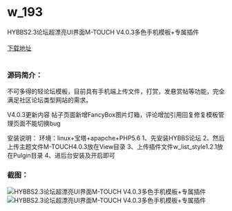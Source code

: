 # w_193
HYBBS2.3论坛超漂亮UI界面M-TOUCH V4.0.3多色手机模板+专属插件
<br/></br>
[下载地址](https://www.uuid2.com/193.html "下载地址")
<br/></br>
<h3>源码简介：</h3>
<p>不可多得的轻论坛模板，目前具有手机端上传文件，打赏，发悬赏帖等功能，完全满足社区论坛类型网站的需求。<p>
<p>V4.0.3更新内容
帖子页面新增FancyBox图片灯箱，评论增加引用回复修复模板管理页面不能切换bug

安装说明：
环境：linux+宝塔+apapche+PHP5.6
1、先安装HYBBS论坛
2、然后上传主题文件M-TOUCH4.0.3放在View目录
3、上传插件文件w_list_style1.2.1放在Pulgin目录
4、进后台安装及开启即可<p>
<h3>截图：</h3>
<img src="https://www.uuid2.com/wp-content/uploads/img/202105/f870299818.jpg" alt="HYBBS2.3论坛超漂亮UI界面M-TOUCH V4.0.3多色手机模板+专属插件"><img src="https://www.uuid2.com/wp-content/uploads/img/202105/1206b66980.jpg" alt="HYBBS2.3论坛超漂亮UI界面M-TOUCH V4.0.3多色手机模板+专属插件">
